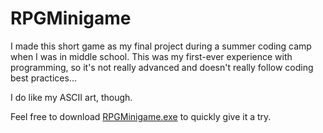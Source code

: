 # RPGMinigame

I made this short game as my final project during a summer coding camp when I was in middle school. This was my first-ever experience with programming, so it's not really advanced and doesn't really follow coding best practices...

I do like my ASCII art, though.

Feel free to download <a href="https://github.com/raeyouk/RPGMinigame/raw/master/RPGMiniGame.exe" download>RPGMinigame.exe</a> to quickly give it a try.
